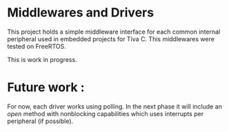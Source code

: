 # Middlewares and Drivers

This project holds a simple middleware interface for each common internal peripheral
used in embedded projects for Tiva C. This middlewares were tested on FreeRTOS.

This is work in progress.

# Future work :

For now, each driver works using polling. In the next phase it will include an _open_ method with
nonblocking capabilities which uses interrupts per peripheral (if possible).

